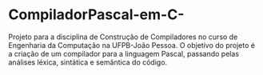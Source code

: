 # CompiladorPascal-em-C-
Projeto para a disciplina de Construção de Compiladores no curso de Engenharia da Computação na UFPB-João Pessoa. O objetivo do projeto é a criação de um compilador para a linguagem Pascal, passando pelas análises léxica, sintática e semântica do código.
